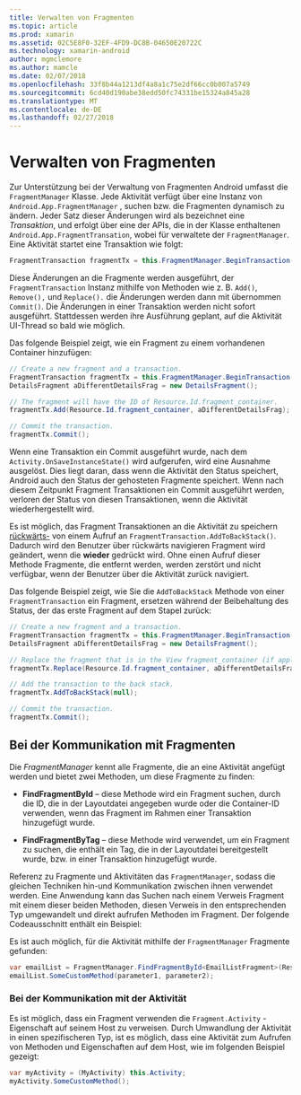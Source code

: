 ```yaml
---
title: Verwalten von Fragmenten
ms.topic: article
ms.prod: xamarin
ms.assetid: 02C5E8F0-32EF-4FD9-DC8B-04650E20722C
ms.technology: xamarin-android
author: mgmclemore
ms.author: mamcle
ms.date: 02/07/2018
ms.openlocfilehash: 33f8b44a1213df4a8a1c75e2df66cc0b007a5749
ms.sourcegitcommit: 6cd40d190abe38edd50fc74331be15324a845a28
ms.translationtype: MT
ms.contentlocale: de-DE
ms.lasthandoff: 02/27/2018
---
```

# <a name="managing-fragments"></a>Verwalten von Fragmenten

Zur Unterstützung bei der Verwaltung von Fragmenten Android umfasst die `FragmentManager` Klasse. Jede Aktivität verfügt über eine Instanz von `Android.App.FragmentManager` , suchen bzw. die Fragmenten dynamisch zu ändern. Jeder Satz dieser Änderungen wird als bezeichnet eine *Transaktion*, und erfolgt über eine der APIs, die in der Klasse enthaltenen `Android.App.FragmentTransation`, wobei für verwaltete der `FragmentManager`. Eine Aktivität startet eine Transaktion wie folgt:

```csharp
FragmentTransaction fragmentTx = this.FragmentManager.BeginTransaction();
```

Diese Änderungen an die Fragmente werden ausgeführt, der `FragmentTransaction` Instanz mithilfe von Methoden wie z. B. `Add()`, `Remove(),` und `Replace().` die Änderungen werden dann mit übernommen `Commit()`. Die Änderungen in einer Transaktion werden nicht sofort ausgeführt.
Stattdessen werden ihre Ausführung geplant, auf die Aktivität UI-Thread so bald wie möglich.

Das folgende Beispiel zeigt, wie ein Fragment zu einem vorhandenen Container hinzufügen:

```csharp
// Create a new fragment and a transaction.
FragmentTransaction fragmentTx = this.FragmentManager.BeginTransaction();
DetailsFragment aDifferentDetailsFrag = new DetailsFragment();

// The fragment will have the ID of Resource.Id.fragment_container.
fragmentTx.Add(Resource.Id.fragment_container, aDifferentDetailsFrag);

// Commit the transaction.
fragmentTx.Commit();
```

Wenn eine Transaktion ein Commit ausgeführt wurde, nach dem `Activity.OnSaveInstanceState()` wird aufgerufen, wird eine Ausnahme ausgelöst. Dies liegt daran, dass wenn die Aktivität den Status speichert, Android auch den Status der gehosteten Fragmente speichert. Wenn nach diesem Zeitpunkt Fragment Transaktionen ein Commit ausgeführt werden, verloren der Status von diesen Transaktionen, wenn die Aktivität wiederhergestellt wird.

Es ist möglich, das Fragment Transaktionen an die Aktivität zu speichern [rückwärts-](http://developer.android.com/guide/topics/fundamentals/tasks-and-back-stack.html) von einem Aufruf an `FragmentTransaction.AddToBackStack()`. Dadurch wird den Benutzer über rückwärts navigieren Fragment wird geändert, wenn die **wieder** gedrückt wird. Ohne einen Aufruf dieser Methode Fragmente, die entfernt werden, werden zerstört und nicht verfügbar, wenn der Benutzer über die Aktivität zurück navigiert.

Das folgende Beispiel zeigt, wie Sie die `AddToBackStack` Methode von einer `FragmentTransaction` ein Fragment, ersetzen während der Beibehaltung des Status, der das erste Fragment auf dem Stapel zurück:

```csharp
// Create a new fragment and a transaction.
FragmentTransaction fragmentTx = this.FragmentManager.BeginTransaction();
DetailsFragment aDifferentDetailsFrag = new DetailsFragment();

// Replace the fragment that is in the View fragment_container (if applicable).
fragmentTx.Replace(Resource.Id.fragment_container, aDifferentDetailsFrag);

// Add the transaction to the back stack.
fragmentTx.AddToBackStack(null);

// Commit the transaction.
fragmentTx.Commit();
```

<a name="Communicating_with_Fragments" />

## <a name="communicating-with-fragments"></a>Bei der Kommunikation mit Fragmenten

Die *FragmentManager* kennt alle Fragmente, die an eine Aktivität angefügt werden und bietet zwei Methoden, um diese Fragmente zu finden:

-   **FindFragmentById** &ndash; diese Methode wird ein Fragment suchen, durch die ID, die in der Layoutdatei angegeben wurde oder die Container-ID verwenden, wenn das Fragment im Rahmen einer Transaktion hinzugefügt wurde.

-   **FindFragmentByTag** &ndash; diese Methode wird verwendet, um ein Fragment zu suchen, die enthält ein Tag, die in der Layoutdatei bereitgestellt wurde, bzw. in einer Transaktion hinzugefügt wurde.

Referenz zu Fragmente und Aktivitäten das `FragmentManager`, sodass die gleichen Techniken hin-und Kommunikation zwischen ihnen verwendet werden. Eine Anwendung kann das Suchen nach einem Verweis Fragment mit einem dieser beiden Methoden, diesen Verweis in den entsprechenden Typ umgewandelt und direkt aufrufen Methoden im Fragment. Der folgende Codeausschnitt enthält ein Beispiel:

Es ist auch möglich, für die Aktivität mithilfe der `FragmentManager` Fragmente gefunden:

```csharp
var emailList = FragmentManager.FindFragmentById<EmailListFragment>(Resource.Id.email_list_fragment);
emailList.SomeCustomMethod(parameter1, parameter2);
```

<a name="Communicating_with_the_Activity" />

### <a name="communicating-with-the-activity"></a>Bei der Kommunikation mit der Aktivität

Es ist möglich, dass ein Fragment verwenden die `Fragment.Activity` -Eigenschaft auf seinem Host zu verweisen. Durch Umwandlung der Aktivität in einen spezifischeren Typ, ist es möglich, dass eine Aktivität zum Aufrufen von Methoden und Eigenschaften auf dem Host, wie im folgenden Beispiel gezeigt:

```csharp
var myActivity = (MyActivity) this.Activity;
myActivity.SomeCustomMethod();
```
